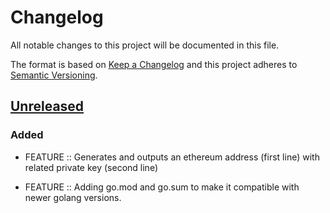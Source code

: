 # Changelog
All notable changes to this project will be documented in this file.

The format is based on [Keep a Changelog](http://keepachangelog.com/en/1.0.0/)
and this project adheres to [Semantic Versioning](http://semver.org/spec/v2.0.0.html).

## [Unreleased]

### Added

- FEATURE     :: Generates and outputs an ethereum address (first line)
                 with related private key (second line)

- FEATURE     :: Adding go.mod and go.sum to make it compatible with newer
                 golang versions.

[Unreleased]: https://github.com/obale/ethgen/compare/9018d56...HEAD
